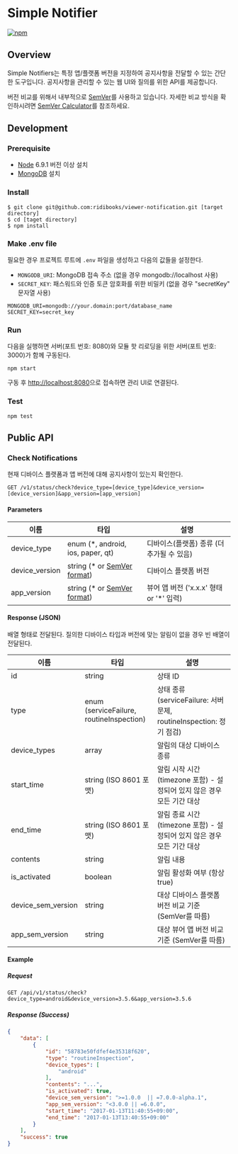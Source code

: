 # Simple Notifier
[![npm](https://img.shields.io/npm/v/simple-notifier.svg)](https://www.npmjs.com/package/simple-notifier)


## Overview

Simple Notifiers는 특정 앱/플랫폼 버전을 지정하여 공지사항을 전달할 수 있는 간단한 도구입니다.
공지사항을 관리할 수 있는 웹 UI와 질의를 위한 API를 제공합니다.

버전 비교를 위해서 내부적으로 [SemVer](http://semver.org/)를 사용하고 있습니다.
자세한 비교 방식을 확인하시려면 [SemVer Calculator](https://semver.npmjs.com/)를 참조하세요.

## Development

### Prerequisite

- [Node](https://nodejs.org/ko/) 6.9.1 버전 이상 설치
- [MongoDB](https://www.mongodb.com/) 설치

### Install

```
$ git clone git@github.com:ridibooks/viewer-notification.git [target directory]
$ cd [taget directory]
$ npm install
```

### Make .env file

필요한 경우 프로젝트 루트에 `.env` 파일을 생성하고 다음의 값들을 설정한다.

- `MONGODB_URI`: MongoDB 접속 주소 (없을 경우 mongodb://localhost 사용)
- `SECRET_KEY`: 패스워드와 인증 토큰 암호화를 위한 비밀키 (없을 경우 "secretKey" 문자열 사용)

```
MONGODB_URI=mongodb://your.domain:port/database_name
SECRET_KEY=secret_key
```

### Run

다음을 실행하면 서버(포트 번호: 8080)와 모듈 핫 리로딩을 위한 서버(포트 번호: 3000)가 함께 구동된다.

```
npm start
```

구동 후 [http://localhost:8080](http://localhost:8080)으로 접속하면 관리 UI로 연결된다.

### Test

```
npm test
```

## Public API

### Check Notifications

현재 디바이스 플랫폼과 앱 버전에 대해 공지사항이 있는지 확인한다.

```
GET /v1/status/check?device_type=[device_type]&device_version=[device_version]&app_version=[app_version]
```

#### Parameters

| 이름           | 타입                                              | 설명                                      |
| -------------- | ------------------------------------------------- | ----------------------------------------- |
| device_type    | enum (*, android, ios, paper, qt)                 | 디바이스(플랫폼) 종류 (더 추가될 수 있음) |
| device_version | string (* or [SemVer format](http://semver.org/)) | 디바이스 플랫폼 버전                      |
| app_version    | string (* or [SemVer format](http://semver.org/)) | 뷰어 앱 버전 ('x.x.x' 형태 or '*' 입력)   |

#### Response (JSON)

배열 형태로 전달된다. 질의한 디바이스 타입과 버전에 맞는 알림이 없을 경우 빈 배열이 전달된다. 

| 이름               | 타입                                     | 설명                                                                    |
| ------------------ | ---------------------------------------- | ----------------------------------------------------------------------- |
| id                 | string                                   | 상태 ID                                                                 |
| type               | enum (serviceFailure, routineInspection) | 상태 종류 (serviceFailure: 서버 문제, routineInspection: 정기 점검)     |
| device_types       | array                                    | 알림의 대상 디바이스 종류                                               |
| start_time         | string (ISO 8601 포맷)                   | 알림 시작 시간 (timezone 포함) - 설정되어 있지 않은 경우 모든 기간 대상 |
| end_time           | string (ISO 8601 포맷)                   | 알림 종료 시간 (timezone 포함) - 설정되어 있지 않은 경우 모든 기간 대상 |
| contents           | string                                   | 알림 내용                                                               |
| is_activated       | boolean                                  | 알림 활성화 여부 (항상 true)                                            |
| device_sem_version | string                                   | 대상 디바이스 플랫폼 버전 비교 기준 (SemVer를 따름)                     |
| app_sem_version    | string                                   | 대상 뷰어 앱 버전 비교 기준 (SemVer를 따름)                             |

#### Example

##### Request
```
GET /api/v1/status/check?device_type=android&device_version=3.5.6&app_version=3.5.6
```

##### Response (Success)
```json
{
    "data": [
        {
            "id": "58783e50fdfef4e35318f620",
            "type": "routineInspection",
            "device_types": [
                "android"
            ],
            "contents": "...",
            "is_activated": true,
            "device_sem_version": ">=1.0.0  || =7.0.0-alpha.1",
            "app_sem_version": "<3.0.0 || =6.0.0",
            "start_time": "2017-01-13T11:40:55+09:00",
            "end_time": "2017-01-13T13:40:55+09:00"
        }
    ],
    "success": true
}
```
